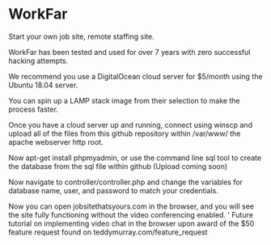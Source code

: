 # WorkFar
 Start your own job site, remote staffing site.

WorkFar has been tested and used for over 7 years with zero successful hacking attempts.

We recommend you use a DigitalOcean cloud server for $5/month using the Ubuntu 18.04 server.

You can spin up a LAMP stack image from their selection to make the process faster.

Once you have a cloud server up and running, connect using winscp and upload all of the files from this github repository within /var/www/ the apache webserver http root.

Now apt-get install phpmyadmin, or use the command line sql tool to create the database from the sql file within github (Upload coming soon)

Now navigate to controller/controller.php and change the variables for database name, user, and password to match your credentials.

Now you can open jobsitethatsyours.com in the browser, and you will see the site fully functioning without the video conferencing enabled.
'
Future tutorial on implementing video chat in the browser upon award of the $50 feature request found on teddymurray.com/feature_request
